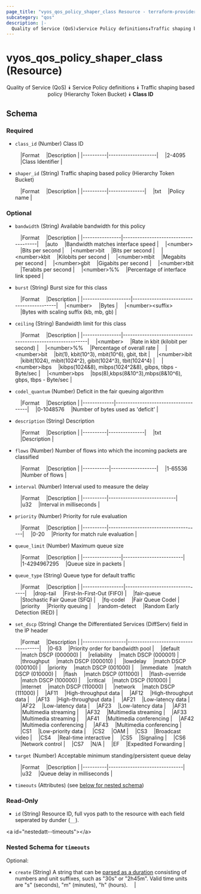 ```yaml
---
page_title: "vyos_qos_policy_shaper_class Resource - terraform-provider-vyos"
subcategory: "qos"
description: |-
  Quality of Service (QoS)⯯Service Policy definitions⯯Traffic shaping based policy (Hierarchy Token Bucket)⯯Class ID
---
```


# vyos_qos_policy_shaper_class (Resource)
<center>

Quality of Service (QoS)
⯯
Service Policy definitions
⯯
Traffic shaping based policy (Hierarchy Token Bucket)
⯯
**Class ID**


</center>

## Schema

### Required

- `class_id` (Number) Class ID

    &emsp;|Format  &emsp;|Description       |
    |----------|--------------------|
    &emsp;|2-4095  &emsp;|Class Identifier  |
- `shaper_id` (String) Traffic shaping based policy (Hierarchy Token Bucket)

    &emsp;|Format  &emsp;|Description  |
    |----------|---------------|
    &emsp;|txt     &emsp;|Policy name  |

### Optional

- `bandwidth` (String) Available bandwidth for this policy

    &emsp;|Format        &emsp;|Description                         |
    |----------------|--------------------------------------|
    &emsp;|auto          &emsp;|Bandwidth matches interface speed   |
    &emsp;|&lt;number&gt;      &emsp;|Bits per second                     |
    &emsp;|&lt;number&gt;bit   &emsp;|Bits per second                     |
    &emsp;|&lt;number&gt;kbit  &emsp;|Kilobits per second                 |
    &emsp;|&lt;number&gt;mbit  &emsp;|Megabits per second                 |
    &emsp;|&lt;number&gt;gbit  &emsp;|Gigabits per second                 |
    &emsp;|&lt;number&gt;tbit  &emsp;|Terabits per second                 |
    &emsp;|&lt;number&gt;%%    &emsp;|Percentage of interface link speed  |
- `burst` (String) Burst size for this class

    &emsp;|Format            &emsp;|Description                             |
    |--------------------|------------------------------------------|
    &emsp;|&lt;number&gt;          &emsp;|Bytes                                   |
    &emsp;|&lt;number&gt;&lt;suffix&gt;  &emsp;|Bytes with scaling suffix (kb, mb, gb)  |
- `ceiling` (String) Bandwidth limit for this class

    &emsp;|Format        &emsp;|Description                                              |
    |----------------|-----------------------------------------------------------|
    &emsp;|&lt;number&gt;      &emsp;|Rate in kbit (kilobit per second)                        |
    &emsp;|&lt;number&gt;%%    &emsp;|Percentage of overall rate                               |
    &emsp;|&lt;number&gt;bit   &emsp;|bit(1), kbit(10^3), mbit(10^6), gbit, tbit               |
    &emsp;|&lt;number&gt;ibit  &emsp;|kibit(1024), mibit(1024^2), gibit(1024^3), tbit(1024^4)  |
    &emsp;|&lt;number&gt;ibps  &emsp;|kibps(1024&amp;8), mibps(1024^2&amp;8), gibps, tibps - Byte/sec  |
    &emsp;|&lt;number&gt;bps   &emsp;|bps(8),kbps(8&amp;10^3),mbps(8&amp;10^6), gbps, tbps - Byte/sec  |
- `codel_quantum` (Number) Deficit in the fair queuing algorithm

    &emsp;|Format     &emsp;|Description                        |
    |-------------|-------------------------------------|
    &emsp;|0-1048576  &emsp;|Number of bytes used as &#39;deficit&#39;  |
- `description` (String) Description

    &emsp;|Format  &emsp;|Description  |
    |----------|---------------|
    &emsp;|txt     &emsp;|Description  |
- `flows` (Number) Number of flows into which the incoming packets are classified

    &emsp;|Format   &emsp;|Description      |
    |-----------|-------------------|
    &emsp;|1-65536  &emsp;|Number of flows  |
- `interval` (Number) Interval used to measure the delay

    &emsp;|Format  &emsp;|Description               |
    |----------|----------------------------|
    &emsp;|u32     &emsp;|Interval in milliseconds  |
- `priority` (Number) Priority for rule evaluation

    &emsp;|Format  &emsp;|Description                         |
    |----------|--------------------------------------|
    &emsp;|0-20    &emsp;|Priority for match rule evaluation  |
- `queue_limit` (Number) Maximum queue size

    &emsp;|Format        &emsp;|Description            |
    |----------------|-------------------------|
    &emsp;|1-4294967295  &emsp;|Queue size in packets  |
- `queue_type` (String) Queue type for default traffic

    &emsp;|Format         &emsp;|Description                   |
    |-----------------|--------------------------------|
    &emsp;|drop-tail      &emsp;|First-In-First-Out (FIFO)     |
    &emsp;|fair-queue     &emsp;|Stochastic Fair Queue (SFQ)   |
    &emsp;|fq-codel       &emsp;|Fair Queue Codel              |
    &emsp;|priority       &emsp;|Priority queuing              |
    &emsp;|random-detect  &emsp;|Random Early Detection (RED)  |
- `set_dscp` (String) Change the Differentiated Services (DiffServ) field in the IP header

    &emsp;|Format          &emsp;|Description                        |
    |------------------|-------------------------------------|
    &emsp;|0-63            &emsp;|Priority order for bandwidth pool  |
    &emsp;|default         &emsp;|match DSCP (000000)                |
    &emsp;|reliability     &emsp;|match DSCP (000001)                |
    &emsp;|throughput      &emsp;|match DSCP (000010)                |
    &emsp;|lowdelay        &emsp;|match DSCP (000100)                |
    &emsp;|priority        &emsp;|match DSCP (001000)                |
    &emsp;|immediate       &emsp;|match DSCP (010000)                |
    &emsp;|flash           &emsp;|match DSCP (011000)                |
    &emsp;|flash-override  &emsp;|match DSCP (100000)                |
    &emsp;|critical        &emsp;|match DSCP (101000)                |
    &emsp;|internet        &emsp;|match DSCP (110000)                |
    &emsp;|network         &emsp;|match DSCP (111000)                |
    &emsp;|AF11            &emsp;|High-throughput data               |
    &emsp;|AF12            &emsp;|High-throughput data               |
    &emsp;|AF13            &emsp;|High-throughput data               |
    &emsp;|AF21            &emsp;|Low-latency data                   |
    &emsp;|AF22            &emsp;|Low-latency data                   |
    &emsp;|AF23            &emsp;|Low-latency data                   |
    &emsp;|AF31            &emsp;|Multimedia streaming               |
    &emsp;|AF32            &emsp;|Multimedia streaming               |
    &emsp;|AF33            &emsp;|Multimedia streaming               |
    &emsp;|AF41            &emsp;|Multimedia conferencing            |
    &emsp;|AF42            &emsp;|Multimedia conferencing            |
    &emsp;|AF43            &emsp;|Multimedia conferencing            |
    &emsp;|CS1             &emsp;|Low-priority data                  |
    &emsp;|CS2             &emsp;|OAM                                |
    &emsp;|CS3             &emsp;|Broadcast video                    |
    &emsp;|CS4             &emsp;|Real-time interactive              |
    &emsp;|CS5             &emsp;|Signaling                          |
    &emsp;|CS6             &emsp;|Network control                    |
    &emsp;|CS7             &emsp;|N/A                                |
    &emsp;|EF              &emsp;|Expedited Forwarding               |
- `target` (Number) Acceptable minimum standing/persistent queue delay

    &emsp;|Format  &emsp;|Description                  |
    |----------|-------------------------------|
    &emsp;|u32     &emsp;|Queue delay in milliseconds  |
- `timeouts` (Attributes) (see [below for nested schema](#nestedatt--timeouts))

### Read-Only

- `id` (String) Resource ID, full vyos path to the resource with each field seperated by dunder (`__`).

&lt;a id=&#34;nestedatt--timeouts&#34;&gt;&lt;/a&gt;
### Nested Schema for `timeouts`

Optional:

- `create` (String) A string that can be [parsed as a duration](https://pkg.go.dev/time#ParseDuration) consisting of numbers and unit suffixes, such as &#34;30s&#34; or &#34;2h45m&#34;. Valid time units are &#34;s&#34; (seconds), &#34;m&#34; (minutes), &#34;h&#34; (hours).  &emsp;|

